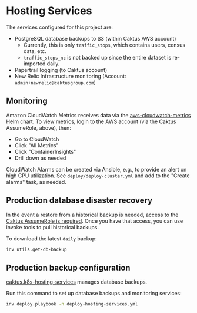 # Hosting Services

The services configured for this project are:
* PostgreSQL database backups to S3 (within Caktus AWS account)
    * Currently, this is only `traffic_stops`, which contains users, census data, etc.
    * `traffic_stops_nc` is not backed up since the entire dataset is re-imported daily.
* Papertrail logging (to Caktus account)
* New Relic Infrastructure monitoring (Account: `admin+newrelic@caktusgroup.com`)

## Monitoring

Amazon CloudWatch Metrics receives data via the [aws-cloudwatch-metrics](https://github.com/aws/eks-charts/tree/master/stable/aws-cloudwatch-metrics)
Helm chart. To view metrics, login to the AWS account (via the Caktus AssumeRole, above), then:

- Go to CloudWatch
- Click "All Metrics"
- Click "ContainerInsights"
- Drill down as needed

CloudWatch Alarms can be created via Ansible, e.g., to provide an alert on high CPU utilization. See `deploy/deploy-cluster.yml` and add to the "Create alarms" task, as needed.

## Production database disaster recovery

In the event a restore from a historical backup is needed, access to the [Caktus
AssumeRole is
required](https://github.com/caktus/caktus-hosting-services/blob/main/docs/aws-assumerole.md#aws-accounts).
Once you have that access, you can use invoke tools to pull historical backups.

To download the latest `daily` backup:

```sh
inv utils.get-db-backup
```


## Production backup configuration

[caktus.k8s-hosting-services](https://github.com/caktus/ansible-role-k8s-hosting-services)
manages database backups.

Run this command to set up database backups and monitoring services:

```sh
inv deploy.playbook -n deploy-hosting-services.yml
```
